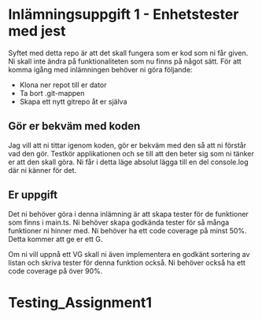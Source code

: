 # Inlämningsuppgift 1 - Enhetstester med jest

Syftet med detta repo är att det skall fungera som er kod som ni får given. Ni skall inte ändra på funktionaliteten som nu finns på något sätt. För att komma igång med inlämningen behöver ni göra följande:

- Klona ner repot till er dator
- Ta bort .git-mappen
- Skapa ett nytt gitrepo åt er själva

## Gör er bekväm med koden

Jag vill att ni tittar igenom koden, gör er bekväm med den så att ni förstår vad den gör. Testkör applikationen och se till att den beter sig som ni tänker er att den skall göra. Ni får i detta läge absolut lägga till en del console.log där ni känner för det.

## Er uppgift

Det ni behöver göra i denna inlämning är att skapa tester för de funktioner som finns i main.ts. Ni behöver skapa godkända tester för så många funktioner ni hinner med. Ni behöver ha ett code coverage på minst 50%. Detta kommer att ge er ett G.

Om ni vill uppnå ett VG skall ni även implementera en godkänt sortering av listan och skriva tester för denna funktion också. Ni behöver också ha ett code coverage på över 90%.
# Testing_Assignment1
